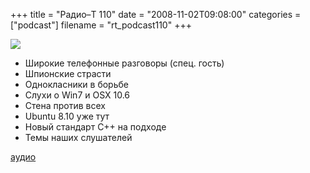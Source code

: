 +++
title = "Радио–Т 110"
date = "2008-11-02T09:08:00"
categories = ["podcast"]
filename = "rt_podcast110"
+++

![](https://radio-t.com/images/radio-t/rt110.jpg)


- Широкие телефонные разговоры (спец. гость)
- Шпионские страсти
- Однокласники в борьбе
- Слухи о Win7 и OSX 10.6
- Стена против всех
- Ubuntu 8.10 уже тут
- Новый стандарт C++ на подходе
- Темы наших слушателей

[аудио](http://cdn.radio-t.com/rt_podcast110.mp3)
<audio src="http://cdn.radio-t.com/rt_podcast110.mp3" preload="none"></audio>
